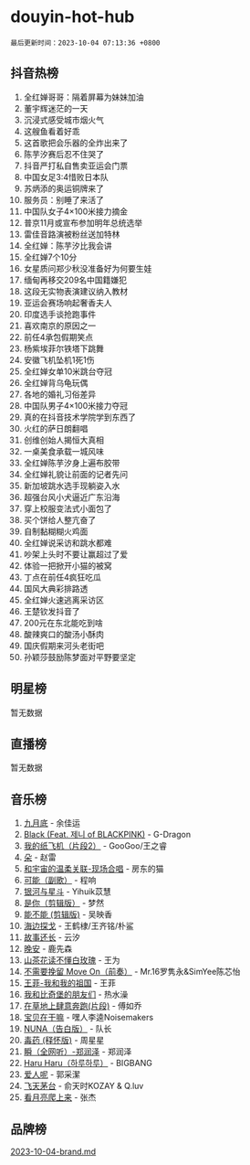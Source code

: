 # douyin-hot-hub

`最后更新时间：2023-10-04 07:13:36 +0800`

## 抖音热榜

1. 全红婵哥哥：隔着屏幕为妹妹加油
1. 董宇辉迷茫的一天
1. 沉浸式感受城市烟火气
1. 这艘鱼看着好乖
1. 这首歌把会乐器的全炸出来了
1. 陈芋汐赛后忍不住哭了
1. 抖音严打私自售卖亚运会门票
1. 中国女足3:4惜败日本队
1. 苏炳添的奥运铜牌来了
1. 服务员：别睡了来活了
1. 中国队女子4×100米接力摘金
1. 普京11月或宣布参加明年总统选举
1. 雷佳音路演被粉丝送加特林
1. 全红婵：陈芋汐比我会讲
1. 全红婵7个10分
1. 女星质问郑少秋没准备好为何要生娃
1. 缅甸再移交209名中国籍嫌犯
1. 这段无实物表演建议纳入教材
1. 亚运会赛场响起奢香夫人
1. 印度选手谈抢跑事件
1. 喜欢南京的原因之一
1. 前任4承包假期笑点
1. 杨紫埃菲尔铁塔下跳舞
1. 安徽飞机坠机1死1伤
1. 全红婵女单10米跳台夺冠
1. 全红婵背乌龟玩偶
1. 各地的婚礼习俗差异
1. 中国队男子4×100米接力夺冠
1. 真的在抖音技术学院学到东西了
1. 火红的萨日朗翻唱
1. 创维创始人揭恒大真相
1. 一桌美食承载一城风味
1. 全红婵陈芋汐身上遍布胶带
1. 全红婵礼貌让前面的记者先问
1. 新加坡跳水选手现躺姿入水
1. 超强台风小犬逼近广东沿海
1. 穿上校服变法式小面包了
1. 买个饼给人整亢奋了
1. 自制黏糊糊火鸡面
1. 全红婵说采访和跳水都难
1. 吵架上头时不要让赢超过了爱
1. 体验一把掀开小猫的被窝
1. 丁点在前任4疯狂吃瓜
1. 国风大典彩排路透
1. 全红婵火速逃离采访区
1. 王楚钦发抖音了
1. 200元在东北能吃到啥
1. 酸辣爽口的酸汤小酥肉
1. 国庆假期来河头老街吧
1. 孙颖莎鼓励陈梦面对平野要坚定

## 明星榜

暂无数据

## 直播榜

暂无数据

## 音乐榜

1. [九月底](https://sf6-cdn-tos.douyinstatic.com/obj/tos-cn-ve-2774/oMfewG4PDTFhF8iz3OGQ7ABH5i6fCgnMaoCbzZ) - 余佳运
1. [Black (Feat. 제니 of BLACKPINK)](https://sf3-cdn-tos.douyinstatic.com/obj/tos-cn-ve-2774/2eb92e2debbe4fe0a552bc099aef7f28) - G-Dragon
1. [我的纸飞机（片段2）](https://sf3-cdn-tos.douyinstatic.com/obj/tos-cn-ve-2774/oM2ZrKcg2CD5AeRB2gkeXOFB1IxAGJdZPazYHf) - GooGoo/王之睿
1. [朵](https://sf6-cdn-tos.douyinstatic.com/obj/tos-cn-ve-2774/932f5bdfcd7c47b880525e92ab8a4999) - 赵雷
1. [和宇宙的温柔关联-现场合唱](https://sf6-cdn-tos.douyinstatic.com/obj/tos-cn-ve-2774/o0hONGDYQBgk0e5bqDeQOonVmncA6tC2nBwZLT) - 房东的猫
1. [可能（副歌）](https://sf3-cdn-tos.douyinstatic.com/obj/tos-cn-ve-2774/cde1731888894259b333569393c2fb51) - 程响
1. [银河与星斗](https://sf6-cdn-tos.douyinstatic.com/obj/tos-cn-ve-2774/3cc0bf5f0ef140f7b6743a631bcf3c58) - Yihuik苡慧
1. [是你（剪辑版）](https://sf3-cdn-tos.douyinstatic.com/obj/tos-cn-ve-2774/46019dae783c4c969944217fe1cfafc4) - 梦然
1. [能不能 (剪辑版)](https://sf6-cdn-tos.douyinstatic.com/obj/tos-cn-ve-2774/fc4a6c45b4a34277ba4088e1d7fdff98) - 吴映香
1. [海边探戈](https://sf6-cdn-tos.douyinstatic.com/obj/tos-cn-ve-2774/os9gE0VQCGqt6VQkZDyBBYvfSDY0QFe3vVmubn) - 王鹤棣/王齐铭/朴鲨
1. [故事还长](https://sf6-cdn-tos.douyinstatic.com/obj/tos-cn-ve-2774/30a26758c8594f0ab81ac675c33ee2c5) - 云汐
1. [晚安](https://sf6-cdn-tos.douyinstatic.com/obj/tos-cn-ve-2774/a724c5e224464218839820f4e4fd632f) - 鹿先森
1. [山茶花读不懂白玫瑰](https://sf3-cdn-tos.douyinstatic.com/obj/tos-cn-ve-2774/osfn8B7DktrRHEPJgPCfDbw7QDQEkwC16BxZg9) - 王为
1. [不需要挽留 Move On（前奏）](https://sf6-cdn-tos.douyinstatic.com/obj/tos-cn-ve-2774/ooCBhgCCkF4nExzQL9WZSUbitfA8IsDkgQIYhe) - Mr.16罗隽永&SimYee陈芯怡
1. [王菲-我和我的祖国](https://sf6-cdn-tos.douyinstatic.com/obj/tos-cn-ve-2774/3ef0f373017541e18566595c96123cab) - 王菲
1. [我和比奇堡的朋友们](https://sf6-cdn-tos.douyinstatic.com/obj/tos-cn-ve-2774/f0505db981ea4a6d91453a15924a82aa) - 热水澡
1. [在草地上肆意奔跑(片段)](https://sf3-cdn-tos.douyinstatic.com/obj/tos-cn-ve-2774/8831d494742f45dabdfa8adb8b817259) - 傅如乔
1. [宝贝在干嘛](https://sf6-cdn-tos.douyinstatic.com/obj/tos-cn-ve-2774/okW4hBCfJI5B2ZEgTCtikhMW7IafzNrBQIYkpJ) - 嘿人李逵Noisemakers
1. [NUNA（告白版）](https://sf6-cdn-tos.douyinstatic.com/obj/tos-cn-ve-2774/a65828cbd8ce41a78a430a58b49f4feb) - 队长
1. [毒药 (释怀版)](https://sf6-cdn-tos.douyinstatic.com/obj/tos-cn-ve-2774/oYILMEAzspdZBIzy4frJNB8ZHPHWAhiwowd4Ad) - 周星星
1. [瞬（全网听）-郑润泽](https://sf3-cdn-tos.douyinstatic.com/obj/tos-cn-ve-2774/o4Vb9eJZClCZTnRQYy0BRSeHGrDtrkrQgIBvQt) - 郑润泽
1. [Haru Haru（하루하루）](https://sf3-cdn-tos.douyinstatic.com/obj/tos-cn-ve-2774/940c04aa98154ee7bdbaaa2ad9f28aec) - BIGBANG
1. [爱人呢](https://sf6-cdn-tos.douyinstatic.com/obj/tos-cn-ve-2774/2041dc10f3c442f1992b439a00eaf2ba) - 郭采潔
1. [飞天茅台](https://sf6-cdn-tos.douyinstatic.com/obj/tos-cn-ve-2774/o4GhTV5kIuMWmC2Ai1WzNglssgBfQaqQCSLxUU) - 俞天时KOZAY & Q.luv
1. [看月亮爬上来](https://sf6-cdn-tos.douyinstatic.com/obj/tos-cn-ve-2774/356c324112764016b25295e535f2daf0) - 张杰

## 品牌榜

[2023-10-04-brand.md](2023-10-04-brand.md)
